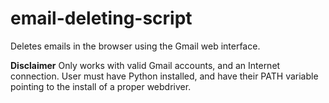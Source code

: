 # email-deleting-script
 Deletes emails in the browser using the Gmail web interface.

**Disclaimer** Only works with valid Gmail accounts, and an Internet connection. User must have Python installed, and have their PATH variable pointing to the install of a proper webdriver.
